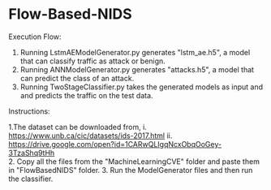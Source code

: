 # Flow-Based-NIDS

Execution Flow:
1. Running LstmAEModelGenerator.py generates "lstm_ae.h5", a model that can classify traffic as attack or benign.
2. Running ANNModelGenerator.py generates "attacks.h5", a model that can predict the class of an attack.
3. Running TwoStageClassifier.py takes the generated models as input and and predicts the traffic on the test data.

Instructions:

1.The dataset can be downloaded from,
    i. https://www.unb.ca/cic/datasets/ids-2017.html
    ii. https://drive.google.com/open?id=1CARwQLIgqNcxObqOoGey-3TzaShq9tHh  
2. Copy all the files from the "MachineLearningCVE" folder and paste them in "FlowBasedNIDS" folder.
3. Run the ModelGenerator files and then run the classifier.
